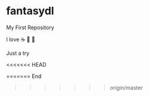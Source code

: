 # fantasydl

My First Repository

I love :coffee: :pizza: :tea:

Just a try

<<<<<<< HEAD

=======
End
>>>>>>> origin/master
